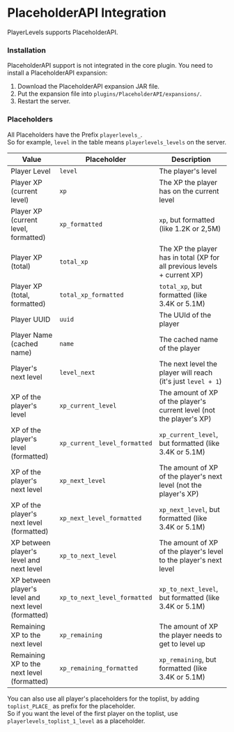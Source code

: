 # PlaceholderAPI Integration
PlayerLevels supports PlaceholderAPI.

### Installation
PlaceholderAPI support is not integrated in the core plugin.
You need to install a PlaceholderAPI expansion:
  
1. Download the PlaceholderAPI expansion JAR file.
2. Put the expansion file into `plugins/PlaceholderAPI/expansions/`.
3. Restart the server.

### Placeholders
All Placeholders have the Prefix `playerlevels_`.  
So for example, `level` in the table means `playerlevels_levels` on the server.

| Value                                                | Placeholder                  | Description                                                              |
|------------------------------------------------------|------------------------------|--------------------------------------------------------------------------|
| Player Level                                         | `level`                      | The player's level                                                       |
| Player XP (current level)                            | `xp`                         | The XP the player has on the current level                               |
| Player XP (current level, formatted)                 | `xp_formatted`               | `xp`, but formatted (like 1.2K or 2,5M)                                  |
| Player XP (total)                                    | `total_xp`                   | The XP the player has in total (XP for all previous levels + current XP) |
| Player XP (total, formatted)                         | `total_xp_formatted`         | `total_xp`, but formatted (like 3.4K or 5.1M)                            |
| Player UUID                                          | `uuid`                       | The UUId of the player                                                   |
| Player Name (cached name)                            | `name`                       | The cached name of the player                                            |
| Player's next level                                  | `level_next`                 | The next level the player will reach (it's just `level + 1`)             |
| XP of the player's level                             | `xp_current_level`           | The amount of XP of the player's current level (not the player's XP)     |
| XP of the player's level (formatted)                 | `xp_current_level_formatted` | `xp_current_level`, but formatted (like 3.4K or 5.1M)                    |
| XP of the player's next level                        | `xp_next_level`              | The amount of XP of the player's next level (not the player's XP)        |
| XP of the player's next level (formatted)            | `xp_next_level_formatted`    | `xp_next_level`, but formatted (like 3.4K or 5.1M)                       |
| XP between player's level and next level             | `xp_to_next_level`           | The amount of XP of the player's level to the player's next level        |
| XP between player's level and next level (formatted) | `xp_to_next_level_formatted` | `xp_to_next_level`, but formatted (like 3.4K or 5.1M)                    |
| Remaining XP to the next level                       | `xp_remaining`               | The amount of XP the player needs to get to level up                     |
| Remaining XP to the next level (formatted)           | `xp_remaining_formatted`     | `xp_remaining`, but formatted (like 3.4K or 5.1M)                        |

You can also use all player's placeholders for the toplist, by adding `toplist_PLACE_` as prefix for the placeholder.  
So if you want the level of the first player on the toplist, use `playerlevels_toplist_1_level` as a placeholder.
